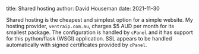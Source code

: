 title: Shared hosting
author: David Houseman
date: 2021-11-30

Shared hosting is the cheapest and simplest option for a simple website.
My hosting provider, `ventraip.com.au`, charges $5 AUD per month for its
smallest package. The configuration is handled by `cPanel` and it has
support for this python/flask (WSGI) application. SSL appears to be handled
automatically with signed certificates provided by `cPanel`.

